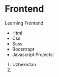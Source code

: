 # Frontend
Learning Frontend
  - Html
  - Css
  - Sass
  - Bootstrapt
  - Javascript
Projects:
  1. Uzbekistan
  2. 

